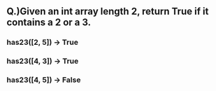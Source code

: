 ## Q.)Given an int array length 2, return True if it contains a 2 or a 3.

### has23([2, 5]) → True

### has23([4, 3]) → True

### has23([4, 5]) → False
